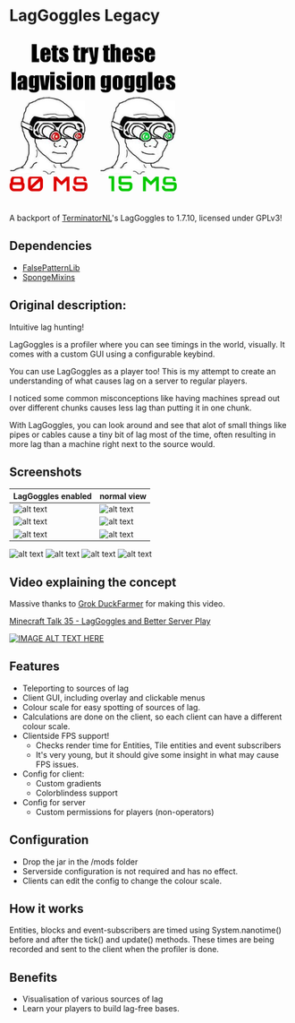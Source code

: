 # LagGoggles Legacy

<img height="300" src="docs/logo.png">

A backport of [TerminatorNL](https://github.com/TerminatorNL)'s LagGoggles to 1.7.10, licensed under GPLv3!

## Dependencies
- [FalsePatternLib](https://github.com/FalsePattern/FalsePatternLib)
- [SpongeMixins](https://github.com/TimeConqueror/SpongeMixins)

## Original description:

Intuitive lag hunting!

LagGoggles is a profiler where you can see timings in the world, visually. It comes with a custom GUI using a
configurable keybind.

You can use LagGoggles as a player too! This is my attempt to create an understanding of what causes lag on a server to regular players.

I noticed some common misconceptions like having machines spread out over different chunks causes less lag than putting it in one chunk.

With LagGoggles, you can look around and see that alot of small things like pipes or cables cause a tiny bit of lag most of the time, often resulting in more lag than a machine right next to the source would.

## Screenshots

| LagGoggles enabled | normal view |
| --- | --- |
| ![alt text](docs/2-enabled.png "With laggoggles") | ![alt text](docs/2-disabled.png "Without laggoggles") |
| ![alt text](docs/1-enabled.png "With laggoggles") | ![alt text](docs/1-disabled.png "Without laggoggles") |
| ![alt text](docs/3-enabled.png "With laggoggles") | ![alt text](docs/3-disabled.png "Without laggoggles") |

![alt text](docs/menu.png "LagGoggles menu")
![alt text](docs/menu-5sec.png "LagGoggles menu")
![alt text](docs/sheep.png "Entity view")
![alt text](docs/timingsmenu.png "Analyzer")

## Video explaining the concept
Massive thanks to [Grok DuckFarmer](https://www.youtube.com/channel/UCoKMLbTK35pzF8Lv_oj3KlA) for making this video.


[Minecraft Talk 35 - LagGoggles and Better Server Play](https://youtu.be/2ALrIvw1S4I)

[![IMAGE ALT TEXT HERE](http://img.youtube.com/vi/2ALrIvw1S4I/0.jpg)](http://www.youtube.com/watch?v=2ALrIvw1S4I)

## Features
* Teleporting to sources of lag
* Client GUI, including overlay and clickable menus
* Colour scale for easy spotting of sources of lag.
* Calculations are done on the client, so each client can have a different colour scale.
* Clientside FPS support!
   * Checks render time for Entities, Tile entities and event subscribers
   * It's very young, but it should give some insight in what may cause FPS issues.
* Config for client:
    * Custom gradients
    * Colorblindess support
* Config for server
    * Custom permissions for players (non-operators)

## Configuration
* Drop the jar in the /mods folder
* Serverside configuration is not required and has no effect.
* Clients can edit the config to change the colour scale.

## How it works
Entities, blocks and event-subscribers are timed using System.nanotime() before and after the tick() and update() methods. These times are being recorded and sent to the client when the profiler is done.

## Benefits
* Visualisation of various sources of lag
* Learn your players to build lag-free bases.

